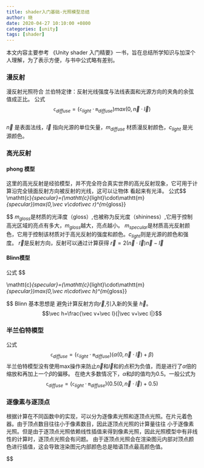```yaml
---
title: shader入门基础-光照模型总结
author: 晓
date: 2020-04-27 10:10:00 +0800
categories: [unity]
tags: [shader]
---
```


本文内容主要参考 《Unity shader 入门精要》一书，旨在总结所学知识与加深个人理解，为了表示方便，与书中公式略有差别。

### 漫反射

漫反射光照符合 兰伯特定律：反射光线强度与法线表面和光源方向的夹角的余弦值成正比。
公式 $$\mathtt{c}_{diffuse}=(\mathtt{c}_{light}\cdot \mathtt{m}_{diffuse})max(0,\vec n \cdot  \vec l)$$  
$\vec n$ 是表面法线，$\vec l$ 指向光源的单位矢量，$m_{diffuse}$ 材质漫反射颜色，$c_{light}$ 是光源颜色。

### 高光反射

#### phong 模型

这里的高光反射是经验模型，并不完全符合真实世界的高光反射现象，它可用于计算沿完全镜面反射方向被反射的光线，这可以让物体
看起来有光泽。
公式$$
\mathtt{c}_{specular}=(\mathtt{c}_{light}\cdot\mathtt{m}_{specular})max(0,\vec v\cdot\vec r)^{m_{gloss}}

$$
$m_{gloss}$是材质的光泽度（gloss）,也被称为反光度（shininess）,它用于控制高光区域的亮点有多大，$m_{gloss}$越大，亮点越小。
$m_{specular}$是材质高光反射颜色，它用于控制该材质对于高光反射的强度和颜色。$c_{light}$则是光源的颜色和强度。
$\vec r$是反射方向，反射可以通过计算获得 $\vec r=2(\vec n\cdot\vec l)\vec n-\vec l$
#### Blinn模型
公式
$$

\mathtt{c}_{specular}=(\mathtt{c}_{light}\cdot\mathtt{m}_{specular})max(0,\vec n\cdot\vec h)^{m_{gloss}}

$$
Blinn 基本思想是 避免计算反射方向$\vec r$,引入新的矢量 $\vec h$。
$$\vec h=\frac{\vec v+\vec l}{|\vec v+\vec l|}$$

### 半兰伯特模型
公式 $$\mathtt{c}_{diffuse}=(\mathtt{c}_{light}\cdot \mathtt{m}_{diffuse})(\alpha(0,\vec n \cdot  \vec l)+\beta)$$
半兰伯特模型没有使用max操作来防止$\vec n$和$\vec l$和的点积为负值，而是进行了$\alpha$倍的缩放和再加上一个$\beta$的偏移。
在绝大多数情况下，$\alpha$和$\beta$的值均为0.5。一般公式为
$$\mathtt{c}_{diffuse}=(\mathtt{c}_{light}\cdot \mathtt{m}_{diffuse})(0.5(0,\vec n \cdot  \vec l)+0.5)$$
### 逐像素与逐顶点
根据计算在不同函数中的实现，可以分为逐像素光照和逐顶点光照。在片元着色器。由于顶点数目往往小于像素数目，因此逐顶点光照的计算量往往
小于逐像素光照。但是由于逐顶点光照依赖线性插值来得到像素光照，因此光照模型中有非线性的计算时，逐顶点光照会有问题。
由于逐顶点光照会在渲染图元内部对顶点颜色进行插值，这会导致渲染图元内部颜色总是暗语顶点最高颜色值。




$$
